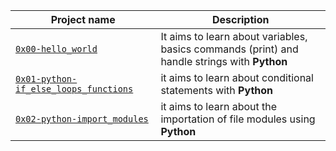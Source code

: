 | Project name | Description |
| ------------ | ----------- |
| [`0x00-hello_world`](https://github.com/layan2k/alx-higher_level_programming/tree/master/0x00-python-hello_world) | It aims to learn about variables, basics commands (print) and handle strings with **Python**
 [`0x01-python-if_else_loops_functions`](https://github.com/layan2k/alx-higher_level_programming/tree/master/0x01-python-if_else_loops_functions) | it aims to learn about conditional statements with **Python**
 [`0x02-python-import_modules`](https://github.com/layan2k/alx-higher_level_programming/tree/master/0x02-python-import_modules) | it aims to learn about the importation of file modules using **Python** |